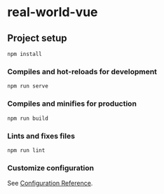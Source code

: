 # real-world-vue

## Project setup

``` npm
npm install
```

### Compiles and hot-reloads for development

``` npm
npm run serve
```

### Compiles and minifies for production

``` npm
npm run build
```

### Lints and fixes files

``` npm
npm run lint
```

### Customize configuration

See [Configuration Reference](https://cli.vuejs.org/config/).
